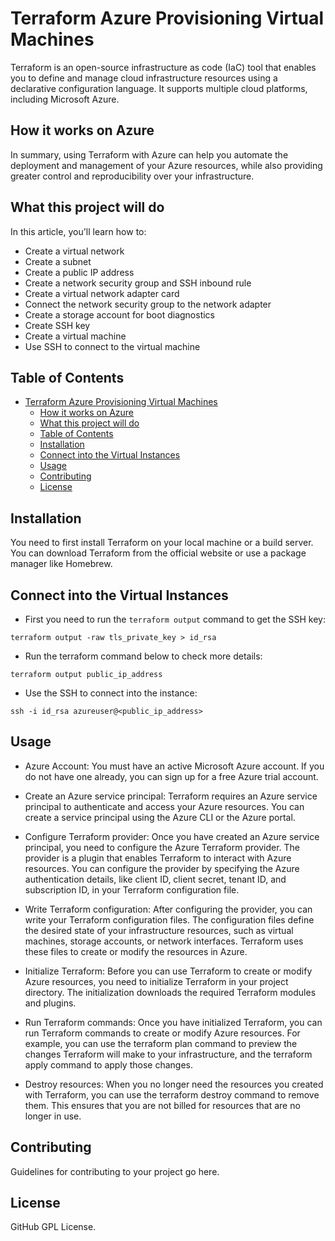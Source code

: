 # Terraform Azure Provisioning Virtual Machines
Terraform is an open-source infrastructure as code (IaC) tool that enables you to define and manage cloud infrastructure resources using a declarative configuration language. It supports multiple cloud platforms, including Microsoft Azure.

## How it works on Azure
In summary, using Terraform with Azure can help you automate the deployment and management of your Azure resources, while also providing greater control and reproducibility over your infrastructure.

## What this project will do
In this article, you'll learn how to:

- Create a virtual network
- Create a subnet
- Create a public IP address
- Create a network security group and SSH inbound rule
- Create a virtual network adapter card
- Connect the network security group to the network adapter
- Create a storage account for boot diagnostics
- Create SSH key
- Create a virtual machine
- Use SSH to connect to the virtual machine

## Table of Contents
- [Terraform Azure Provisioning Virtual Machines](#terraform-azure-provisioning-virtual-machines)
  - [How it works on Azure](#how-it-works-on-azure)
  - [What this project will do](#what-this-project-will-do)
  - [Table of Contents](#table-of-contents)
  - [Installation](#installation)
  - [Connect into the Virtual Instances](#connect-into-the-virtual-instances)
  - [Usage](#usage)
  - [Contributing](#contributing)
  - [License](#license)

## Installation
You need to first install Terraform on your local machine or a build server. You can download Terraform from the official website or use a package manager like Homebrew.

## Connect into the Virtual Instances
- First you need to run the `terraform output` command to get the SSH key:

`terraform output -raw tls_private_key > id_rsa`

- Run the terraform command below to check more details:

`terraform output public_ip_address`

- Use the SSH to connect into the instance:

`ssh -i id_rsa azureuser@<public_ip_address>`

## Usage
- Azure Account: You must have an active Microsoft Azure account. If you do not have one already, you can sign up for a free Azure trial account.

- Create an Azure service principal: Terraform requires an Azure service principal to authenticate and access your Azure resources. You can create a service principal using the Azure CLI or the Azure portal.

- Configure Terraform provider: Once you have created an Azure service principal, you need to configure the Azure Terraform provider. The provider is a plugin that enables Terraform to interact with Azure resources. You can configure the provider by specifying the Azure authentication details, like client ID, client secret, tenant ID, and subscription ID, in your Terraform configuration file.

- Write Terraform configuration: After configuring the provider, you can write your Terraform configuration files. The configuration files define the desired state of your infrastructure resources, such as virtual machines, storage accounts, or network interfaces. Terraform uses these files to create or modify the resources in Azure.

- Initialize Terraform: Before you can use Terraform to create or modify Azure resources, you need to initialize Terraform in your project directory. The initialization downloads the required Terraform modules and plugins.

- Run Terraform commands: Once you have initialized Terraform, you can run Terraform commands to create or modify Azure resources. For example, you can use the terraform plan command to preview the changes Terraform will make to your infrastructure, and the terraform apply command to apply those changes.

- Destroy resources: When you no longer need the resources you created with Terraform, you can use the terraform destroy command to remove them. This ensures that you are not billed for resources that are no longer in use.

## Contributing
Guidelines for contributing to your project go here.

## License
GitHub GPL License.



